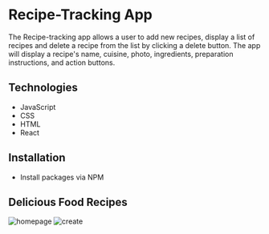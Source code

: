 # Recipe-Tracking App
The Recipe-tracking app allows a user to add new recipes, display a list of recipes and delete a recipe from the list by clicking a delete button.
The app will display a recipe's name, cuisine, photo, ingredients, preparation instructions, and action buttons.

## Technologies
- JavaScript
- CSS
- HTML
- React

## Installation
- Install packages via NPM

## Delicious Food Recipes
![homepage](../src/images/deliciousfoods.png)
![create](../src/images/create-recipe.png)